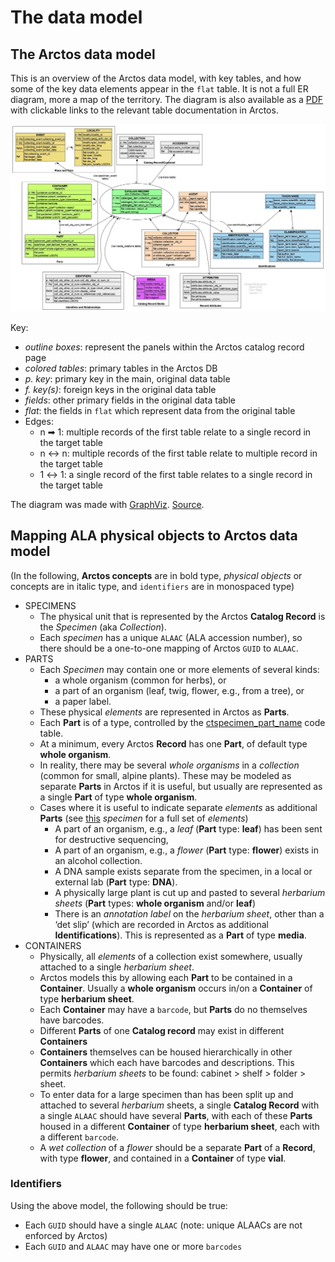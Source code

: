 # The data model

## The Arctos data model

This is an overview of the Arctos data model, with key tables, and how
some of the key data elements appear in the `flat` table. It is not a
full ER diagram, more a map of the territory. The diagram is also
available as a [PDF][1] with clickable links to the relevant table
documentation in Arctos.

![Arctos structure](img/data_model.jpg)

Key:

 * _outline boxes_: represent the panels within the Arctos catalog
   record page
 * _colored tables_: primary tables in the Arctos DB
 * _p. key_: primary key in the main, original data table
 * _f. key(s)_: foreign keys in the original data table
 * _fields_: other primary fields in the original data table
 * _flat_: the fields in `flat` which represent data from the original table
 * Edges:
    * n ➡ 1: multiple records of the first table relate to a single
      record in the target table
    * n ↔ n: multiple records of the first table relate to multiple
      record in the target table
    * 1 ↔ 1: a single record of the first table relates to a single
      record in the target table

The diagram was made with [GraphViz][2]. [Source](img/data_model.dot).

## Mapping ALA physical objects to Arctos data model

(In the following, **Arctos concepts** are in bold type, _physical
objects_ or concepts are in italic type, and `identifiers` are in
monospaced type)

 * SPECIMENS
    * The physical unit that is represented by the Arctos **Catalog Record**
      is the _Specimen_ (aka _Collection_). 
    * Each _specimen_ has a unique `ALAAC` (ALA accession number), so
      there should be a one-to-one mapping of Arctos `GUID` to
      `ALAAC`.
 * PARTS  
    * Each _Specimen_ may contain one or more elements of several
      kinds:
       * a whole organism (common for herbs), or 
       * a part of an organism (leaf, twig, flower, e.g., from a tree), or 
       * a paper label.
    * These physical _elements_ are represented in Arctos as
      **Parts**.
    * Each **Part** is of a type, controlled by the
      [ctspecimen_part_name][3] code table.
    * At a minimum, every Arctos **Record** has one **Part**, of
      default type **whole organism**.
    * In reality, there may be several _whole organisms_ in a
      _collection_ (common for small, alpine plants). These may be
      modeled as separate **Parts** in Arctos if it is useful, but
      usually are represented as a single **Part** of type **whole
      organism**.
    * Cases where it is useful to indicate separate _elements_ as
      additional **Parts** (see [this][4] _specimen_ for a full set of
      _elements_)
       * A part of an organism, e.g., a _leaf_ (**Part** type:
         **leaf**) has been sent for destructive sequencing,
       * A part of an organism, e.g., a _flower_ (**Part** type:
         **flower**) exists in an alcohol collection.
       * A DNA sample exists separate from the specimen, in a
         local or external lab (**Part** type: **DNA**).
       * A physically large plant is cut up and pasted to several
         _herbarium sheets_ (**Part** types: **whole organism** and/or
         **leaf**)
       * There is an _annotation label_ on the _herbarium sheet_, other
         than a ‘det slip’ (which are recorded in Arctos as additional
         **Identifications**). This is represented as a **Part** of
         type **media**.
 * CONTAINERS
    * Physically, all _elements_ of a collection exist somewhere,
      usually attached to a single _herbarium sheet_.
    * Arctos models this by allowing each **Part** to be contained in
      a **Container**. Usually a **whole organism** occurs in/on a
      **Container** of type **herbarium sheet**.
    * Each **Container** may have a `barcode`, but **Parts** do no
      themselves have barcodes.
    * Different **Parts** of one **Catalog record** may exist in
      different **Containers**
    * **Containers** themselves can be housed hierarchically in 
      other **Containers** which each have barcodes and descriptions.
      This permits _herbarium sheets_ to be found:
      cabinet > shelf > folder > sheet.
    * To enter data for a large specimen than has been split up and
      attached to several _herbarium_ sheets, a single **Catalog
      Record** with a single `ALAAC` should have several **Parts**,
      with each of these **Parts** housed in a different **Container**
      of type **herbarium sheet**, each with a different `barcode`.
    * A _wet collection_ of a _flower_ should be a separate **Part**
      of a **Record**, with type **flower**, and contained in a
      **Container** of type **vial**.

### Identifiers

Using the above model, the following should be true:

 * Each `GUID` should have a single `ALAAC` (note: unique ALAACs are
   not enforced by Arctos)
 * Each `GUID` and `ALAAC` may have one or more `barcodes`


[1]: https://github.com/ALA-herbarium/documentation/raw/main/img/data_model.pdf
[2]: https://www.graphviz.org/
[3]: https://arctos.database.museum/info/ctDocumentation.cfm?table=ctspecimen_part_name
[4]: https://arctos.database.museum/guid/UAM:Herb:40073
